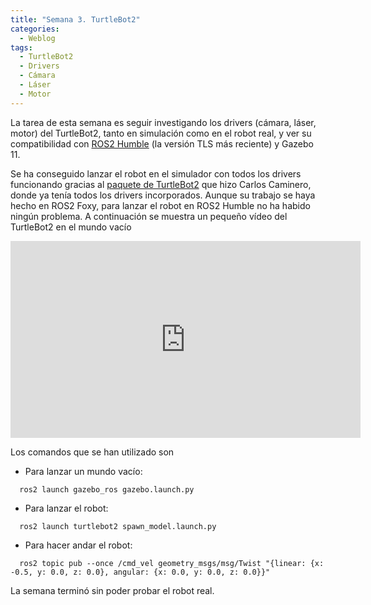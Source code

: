```yaml
---
title: "Semana 3. TurtleBot2"
categories:
  - Weblog
tags:
  - TurtleBot2
  - Drivers
  - Cámara
  - Láser
  - Motor
---
```


La tarea de esta semana es seguir investigando los drivers (cámara, láser, motor) del TurtleBot2, tanto en simulación como en el robot real, y ver su compatibilidad con [ROS2 Humble](https://docs.ros.org/en/foxy/Releases/Release-Humble-Hawksbill.html) (la versión TLS más reciente) y Gazebo 11.



Se ha conseguido lanzar el robot en el simulador con todos los drivers funcionando gracias al [paquete de TurtleBot2](https://github.com/RoboticsLabURJC/2021-tfg-carlos-caminero/tree/main/turtlebot2/turtlebot2) que hizo Carlos Caminero, donde ya tenía todos los drivers incorporados. Aunque su trabajo se haya hecho en ROS2 Foxy, para lanzar el robot en ROS2 Humble no ha habido ningún problema. A continuación se muestra un pequeño vídeo del TurtleBot2 en el mundo vacío

<p align="center">
<iframe width="560" height="315" src="https://www.youtube.com/embed/JAVgbCzOCs4" title="YouTube video player" frameborder="0" allow="accelerometer; autoplay; clipboard-write; encrypted-media; gyroscope; picture-in-picture" allowfullscreen></iframe>
</p>  

Los comandos que se han utilizado son
- Para lanzar un mundo vacío:
~~~
  ros2 launch gazebo_ros gazebo.launch.py
~~~
- Para lanzar el robot:
~~~
  ros2 launch turtlebot2 spawn_model.launch.py
~~~
- Para hacer andar el robot:
~~~
  ros2 topic pub --once /cmd_vel geometry_msgs/msg/Twist "{linear: {x: -0.5, y: 0.0, z: 0.0}, angular: {x: 0.0, y: 0.0, z: 0.0}}"
~~~

La semana terminó sin poder probar el robot real.
